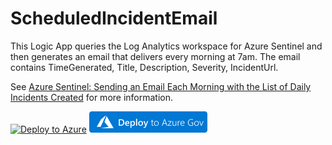 # ScheduledIncidentEmail

This Logic App queries the Log Analytics workspace for Azure Sentinel and then generates an email that delivers every morning at 7am. The email contains TimeGenerated, Title, Description, Severity, IncidentUrl.

See <a href="https://secureinfra.blog/2020/08/04/azure-sentinel-sending-an-email-each-morning-with-the-list-of-daily-incidents-created/">Azure Sentinel: Sending an Email Each Morning with the List of Daily Incidents Created</a> for more information.

[![Deploy to Azure](https://aka.ms/deploytoazurebutton)](https://portal.azure.com/#create/Microsoft.Template/uri/https%3A%2F%2Fraw.githubusercontent.com%2Frod-trent%2FSentinelPlaybooks%2Fmaster%2FScheduledIncidentEmail%2Fdailyincident.json)
[![Deploy to Azure](https://raw.githubusercontent.com/Azure/azure-quickstart-templates/master/1-CONTRIBUTION-GUIDE/images/deploytoazuregov.png)](https://portal.azure.com/#create/Microsoft.Template/uri/https%3A%2F%2Fraw.githubusercontent.com%2Frod-trent%2FSentinelPlaybooks%2Fmaster%2FScheduledIncidentEmail%2Fazuredeploy.json)
